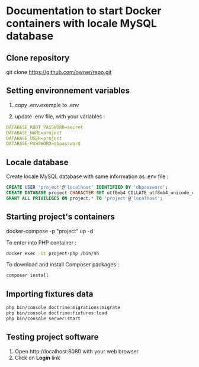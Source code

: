 # Documentation to start Docker containers with locale MySQL database


## Clone repository
git clone https://github.com/owner/repo.git




## Setting environnement variables

1. copy .env.exemple to .env

2. update .env file, with your variables :

```yaml
DATABASE_ROOT_PASSWORD=secret
DATABASE_NAME=project
DATABASE_USER=project
DATABASE_PASSWORD=dbpassword
```



## Locale database

Create locale MySQL database
with same information as .env file :

```sql
CREATE USER 'project'@'localhost' IDENTIFIED BY 'dbpassword';
CREATE DATABASE project CHARACTER SET utf8mb4 COLLATE utf8mb4_unicode_ci;
GRANT ALL PRIVILEGES ON project.* TO 'project'@'localhost';
```




## Starting project's containers

docker-compose -p "project" up -d

To enter into PHP container : 
```sh
docker exec -it project-php /bin/sh
```

To download and install Composer packages : 
```sh
composer install

```




## Importing fixtures data 

```bash
php bin/console doctrine:migrations:migrate
php bin/console doctrine:fixtures:load
php bin/console server:start
```





## Testing project software

1. Open http://localhost:8080 with your web browser
2. Click on **Login** link



